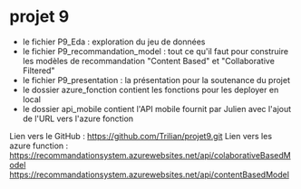 # projet 9

- le fichier P9_Eda : exploration du jeu de données
- le fichier P9_recommandation_model : tout ce qu'il faut pour construire les modèles de recommandation "Content Based" et "Collaborative Filtered"
- le fichier P9_presentation : la présentation pour la soutenance du projet
- le dossier azure_fonction contient les fonctions pour les deployer en local
- le dossier api_mobile contient l'API mobile fournit par Julien avec l'ajout de l'URL vers l'azure fonction

Lien vers le GitHub :
https://github.com/Trilian/projet9.git
Lien vers les azure function :
https://recommandationsystem.azurewebsites.net/api/colaborativeBasedModel
https://recommandationsystem.azurewebsites.net/api/contentBasedModel